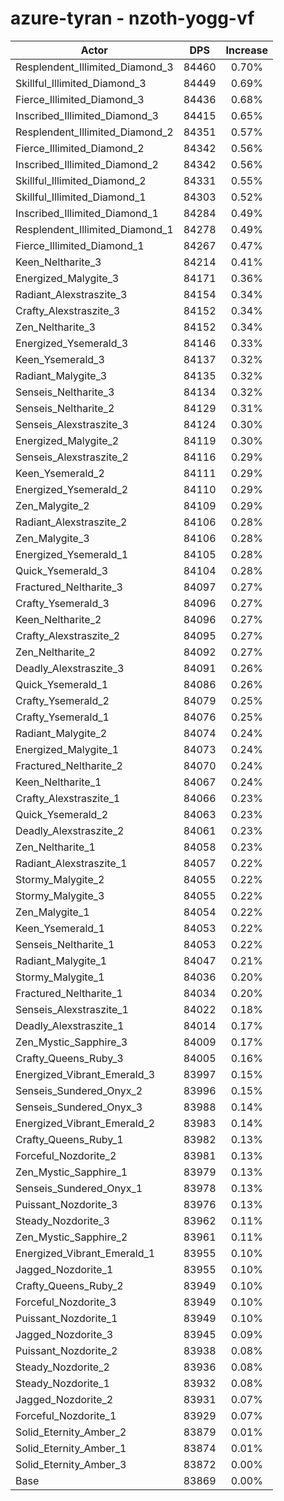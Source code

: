 # azure-tyran - nzoth-yogg-vf
| Actor | DPS | Increase |
|---|:---:|:---:|
|Resplendent_Illimited_Diamond_3|84460|0.70%|
|Skillful_Illimited_Diamond_3|84449|0.69%|
|Fierce_Illimited_Diamond_3|84436|0.68%|
|Inscribed_Illimited_Diamond_3|84415|0.65%|
|Resplendent_Illimited_Diamond_2|84351|0.57%|
|Fierce_Illimited_Diamond_2|84342|0.56%|
|Inscribed_Illimited_Diamond_2|84342|0.56%|
|Skillful_Illimited_Diamond_2|84331|0.55%|
|Skillful_Illimited_Diamond_1|84303|0.52%|
|Inscribed_Illimited_Diamond_1|84284|0.49%|
|Resplendent_Illimited_Diamond_1|84278|0.49%|
|Fierce_Illimited_Diamond_1|84267|0.47%|
|Keen_Neltharite_3|84214|0.41%|
|Energized_Malygite_3|84171|0.36%|
|Radiant_Alexstraszite_3|84154|0.34%|
|Crafty_Alexstraszite_3|84152|0.34%|
|Zen_Neltharite_3|84152|0.34%|
|Energized_Ysemerald_3|84146|0.33%|
|Keen_Ysemerald_3|84137|0.32%|
|Radiant_Malygite_3|84135|0.32%|
|Senseis_Neltharite_3|84134|0.32%|
|Senseis_Neltharite_2|84129|0.31%|
|Senseis_Alexstraszite_3|84124|0.30%|
|Energized_Malygite_2|84119|0.30%|
|Senseis_Alexstraszite_2|84116|0.29%|
|Keen_Ysemerald_2|84111|0.29%|
|Energized_Ysemerald_2|84110|0.29%|
|Zen_Malygite_2|84109|0.29%|
|Radiant_Alexstraszite_2|84106|0.28%|
|Zen_Malygite_3|84106|0.28%|
|Energized_Ysemerald_1|84105|0.28%|
|Quick_Ysemerald_3|84104|0.28%|
|Fractured_Neltharite_3|84097|0.27%|
|Crafty_Ysemerald_3|84096|0.27%|
|Keen_Neltharite_2|84096|0.27%|
|Crafty_Alexstraszite_2|84095|0.27%|
|Zen_Neltharite_2|84092|0.27%|
|Deadly_Alexstraszite_3|84091|0.26%|
|Quick_Ysemerald_1|84086|0.26%|
|Crafty_Ysemerald_2|84079|0.25%|
|Crafty_Ysemerald_1|84076|0.25%|
|Radiant_Malygite_2|84074|0.24%|
|Energized_Malygite_1|84073|0.24%|
|Fractured_Neltharite_2|84070|0.24%|
|Keen_Neltharite_1|84067|0.24%|
|Crafty_Alexstraszite_1|84066|0.23%|
|Quick_Ysemerald_2|84063|0.23%|
|Deadly_Alexstraszite_2|84061|0.23%|
|Zen_Neltharite_1|84058|0.23%|
|Radiant_Alexstraszite_1|84057|0.22%|
|Stormy_Malygite_2|84055|0.22%|
|Stormy_Malygite_3|84055|0.22%|
|Zen_Malygite_1|84054|0.22%|
|Keen_Ysemerald_1|84053|0.22%|
|Senseis_Neltharite_1|84053|0.22%|
|Radiant_Malygite_1|84047|0.21%|
|Stormy_Malygite_1|84036|0.20%|
|Fractured_Neltharite_1|84034|0.20%|
|Senseis_Alexstraszite_1|84022|0.18%|
|Deadly_Alexstraszite_1|84014|0.17%|
|Zen_Mystic_Sapphire_3|84009|0.17%|
|Crafty_Queens_Ruby_3|84005|0.16%|
|Energized_Vibrant_Emerald_3|83997|0.15%|
|Senseis_Sundered_Onyx_2|83996|0.15%|
|Senseis_Sundered_Onyx_3|83988|0.14%|
|Energized_Vibrant_Emerald_2|83983|0.14%|
|Crafty_Queens_Ruby_1|83982|0.13%|
|Forceful_Nozdorite_2|83981|0.13%|
|Zen_Mystic_Sapphire_1|83979|0.13%|
|Senseis_Sundered_Onyx_1|83978|0.13%|
|Puissant_Nozdorite_3|83976|0.13%|
|Steady_Nozdorite_3|83962|0.11%|
|Zen_Mystic_Sapphire_2|83961|0.11%|
|Energized_Vibrant_Emerald_1|83955|0.10%|
|Jagged_Nozdorite_1|83955|0.10%|
|Crafty_Queens_Ruby_2|83949|0.10%|
|Forceful_Nozdorite_3|83949|0.10%|
|Puissant_Nozdorite_1|83949|0.10%|
|Jagged_Nozdorite_3|83945|0.09%|
|Puissant_Nozdorite_2|83938|0.08%|
|Steady_Nozdorite_2|83936|0.08%|
|Steady_Nozdorite_1|83932|0.08%|
|Jagged_Nozdorite_2|83931|0.07%|
|Forceful_Nozdorite_1|83929|0.07%|
|Solid_Eternity_Amber_2|83879|0.01%|
|Solid_Eternity_Amber_1|83874|0.01%|
|Solid_Eternity_Amber_3|83872|0.00%|
|Base|83869|0.00%|
